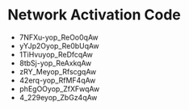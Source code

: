 # Network Activation Code
* 7NFXu-yop_ReOo0qAw
* yYJp2Oyop_Re0bUqAw
* 1TiHvuyop_ReDfcqAw
* 8tbSj-yop_ReAxkqAw
* zRY_Meyop_RfscgqAw
* 42erq-yop_RfMF4qAw
* phEgOOyop_ZfXFwqAw
* 4_229eyop_ZbGz4qAw